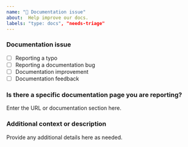 ```yaml
---
name: "📖 Documentation issue"
about:  Help improve our docs.
labels: "type: docs", "needs-triage"
---
```

### Documentation issue

<!-- (Update "[ ]" to "[x]" to check a box) -->

- [ ] Reporting a typo
- [ ] Reporting a documentation bug
- [ ] Documentation improvement
- [ ] Documentation feedback

<!--
  If your issue is not regarding the documentation, please choose an issue type:
  https://github.com/nrwl/nx/issues/new/choose
-->

### Is there a specific documentation page you are reporting?

Enter the URL or documentation section here.

### Additional context or description

Provide any additional details here as needed.
